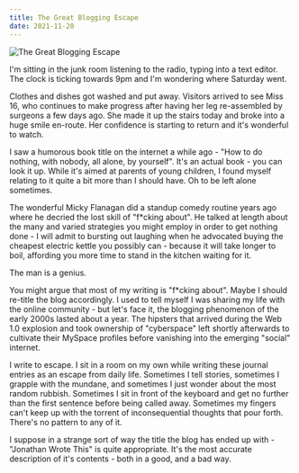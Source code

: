 ```yaml
---
title: The Great Blogging Escape
date: 2021-11-20
---
```


![The Great Blogging Escape](https://source.unsplash.com/4v9Kk01mEbY/1600x900)

I'm sitting in the junk room listening to the radio, typing into a text editor. The clock is ticking towards 9pm and I'm wondering where Saturday went.

Clothes and dishes got washed and put away. Visitors arrived to see Miss 16, who continues to make progress after having her leg re-assembled by surgeons a few days ago. She made it up the stairs today and broke into a huge smile en-route. Her confidence is starting to return and it's wonderful to watch.

I saw a humorous book title on the internet a while ago - "How to do nothing, with nobody, all alone, by yourself". It's an actual book - you can look it up. While it's aimed at parents of young children, I found myself relating to it quite a bit more than I should have. Oh to be left alone sometimes.

The wonderful Micky Flanagan did a standup comedy routine years ago where he decried the lost skill of "f*cking about". He talked at length about the many and varied strategies you might employ in order to get nothing done - I will admit to bursting out laughing when he advocated buying the cheapest electric kettle you possibly can - because it will take longer to boil, affording you more time to stand in the kitchen waiting for it.

The man is a genius.

You might argue that most of my writing is "f*cking about". Maybe I should re-title the blog accordingly. I used to tell myself I was sharing my life with the online community - but let's face it, the blogging phenomenon of the early 2000s lasted about a year. The hipsters that arrived during the Web 1.0 explosion and took ownership of "cyberspace" left shortly afterwards to cultivate their MySpace profiles before vanishing into the emerging "social" internet.

I write to escape. I sit in a room on my own while writing these journal entries as an escape from daily life. Sometimes I tell stories, sometimes I grapple with the mundane, and sometimes I just wonder about the most random rubbish. Sometimes I sit in front of the keyboard and get no further than the first sentence before being called away. Sometimes my fingers can't keep up with the torrent of inconsequential thoughts that pour forth. There's no pattern to any of it.

I suppose in a strange sort of way the title the blog has ended up with - "Jonathan Wrote This" is quite appropriate. It's the most accurate description of it's contents - both in a good, and a bad way.
